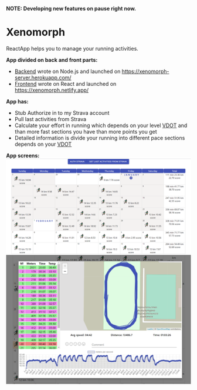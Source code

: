 ﻿**NOTE: Developing new features on pause right now.**
# Xenomorph

ReactApp helps you to manage your running activities.     

**App divided on back and front parts:**
- [Backend](https://github.com/kdaadk/xenomorph-server) wrote on Node.js and launched on https://xenomorph-server.herokuapp.com/
- [Frontend](https://github.com/kdaadk/xenomorph-client) wrote on React and launched on https://xenomorph.netlify.app/

**App has:** 
- Stub Authorize in to my Strava account
- Pull last activities from Strava
- Calculate your effort in running which depends on your level [VDOT](https://en.wikipedia.org/wiki/VDOT) and than more fast sections you have than more points you get
- Detailed information is divide your running into different pace sections depends on your [VDOT](https://en.wikipedia.org/wiki/VDOT)

**App screens:**
![Xenomorph](https://github.com/kdaadk/xenomorph-client/blob/master/src/images/main-screen.png?raw=true)
![Xenomorph](https://github.com/kdaadk/xenomorph-client/blob/master/src/images/detailed-info-screen.png?raw=true)
